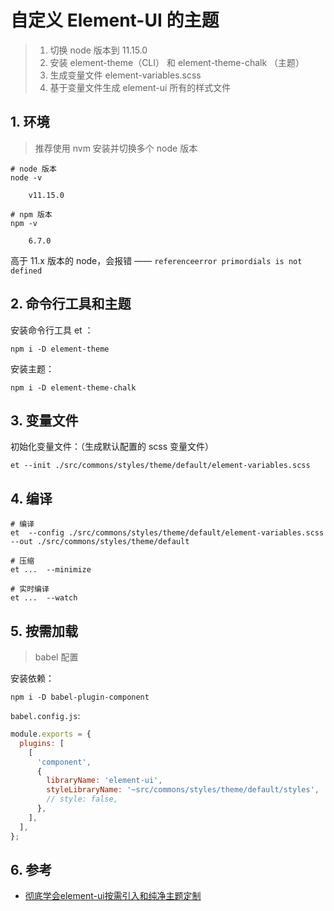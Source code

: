 # 自定义 Element-UI 的主题

>1. 切换 node 版本到 11.15.0
>2. 安装 element-theme（CLI） 和 element-theme-chalk （主题）
>3. 生成变量文件 element-variables.scss
>4. 基于变量文件生成 element-ui 所有的样式文件



## 1. 环境

> 推荐使用 nvm 安装并切换多个 node 版本

```shell
# node 版本
node -v

    v11.15.0

# npm 版本
npm -v
    
    6.7.0
```

高于 11.x 版本的 node，会报错 —— `referenceerror primordials is not defined`


## 2. 命令行工具和主题

安装命令行工具 et ：

```shell
npm i -D element-theme
```

安装主题：

```shell
npm i -D element-theme-chalk
```

## 3. 变量文件

初始化变量文件：（生成默认配置的 scss 变量文件）

```shell
et --init ./src/commons/styles/theme/default/element-variables.scss
```

## 4. 编译


```shell
# 编译
et  --config ./src/commons/styles/theme/default/element-variables.scss --out ./src/commons/styles/theme/default

# 压缩
et ...  --minimize

# 实时编译
et ...  --watch
```

## 5. 按需加载

>babel 配置

安装依赖：

```shell
npm i -D babel-plugin-component
```


`babel.config.js`: 

```javascript
module.exports = {
  plugins: [
    [
      'component',
      {
        libraryName: 'element-ui',
        styleLibraryName: '~src/commons/styles/theme/default/styles',
        // style: false,
      },
    ],
  ],
};
```

## 6. 参考

* [彻底学会element-ui按需引入和纯净主题定制](https://segmentfault.com/a/1190000037449332)